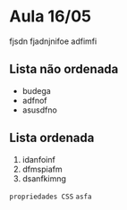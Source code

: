 # Aula 16/05

fjsdn fjadnjnifoe adfimfi

## Lista não ordenada

* budega
* adfnof
* asusdfno

## Lista ordenada

1. idanfoinf
2. dfmspiafm
3. dsanfkimng


`propriedades CSS`
``asfa``

